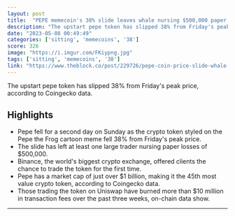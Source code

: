 ```yaml
---
layout: post
title:  "PEPE memecoin's 38% slide leaves whale nursing $500,000 paper loss"
description: "The upstart pepe token has slipped 38% from Friday's peak price, according to Coingecko data."
date: "2023-05-08 00:49:49"
categories: ['sitting', 'memecoins', '38']
score: 326
image: "https://i.imgur.com/FKiypng.jpg"
tags: ['sitting', 'memecoins', '38']
link: "https://www.theblock.co/post/229726/pepe-coin-price-slide-whale-loss"
---
```


The upstart pepe token has slipped 38% from Friday's peak price, according to Coingecko data.

## Highlights

- Pepe fell for a second day on Sunday as the crypto token styled on the Pepe the Frog cartoon meme fell 38% from Friday's peak price.
- The slide has left at least one large trader nursing paper losses of $500,000.
- Binance, the world's biggest crypto exchange, offered clients the chance to trade the token for the first time.
- Pepe has a market cap of just over $1 billion, making it the 45th most value crypto token, according to Coingecko data.
- Those trading the token on Uniswap have burned more than $10 million in transaction fees over the past three weeks, on-chain data show.

---
